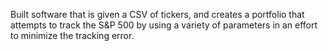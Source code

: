 Built software that is given a CSV of tickers, and creates a portfolio that attempts to track the S&P 500 by using a variety of parameters in an effort to minimize the tracking error.
